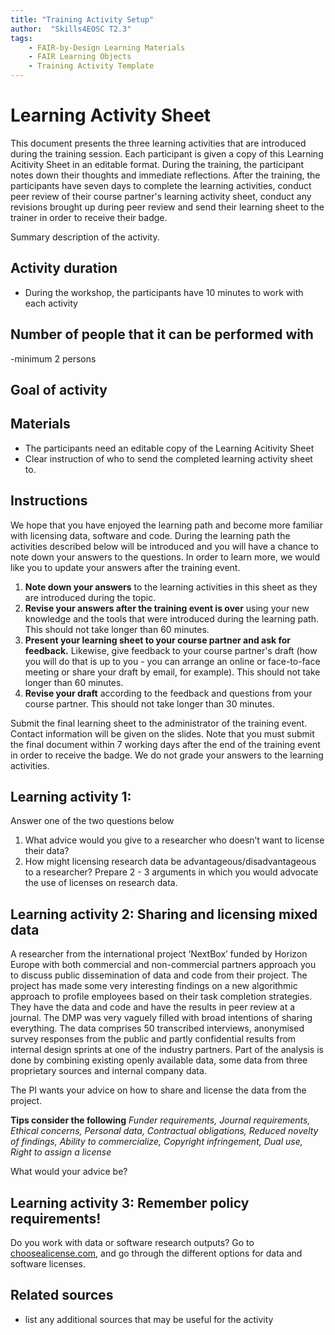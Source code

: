 ```yaml
---
title: "Training Activity Setup"
author:  "Skills4EOSC T2.3"
tags: 
    - FAIR-by-Design Learning Materials
    - FAIR Learning Objects
    - Training Activity Template
---
```


# Learning Activity Sheet
This document presents the three learning activities that are introduced during the training session. Each participant is given a copy of this Learning Acitivity Sheet in an editable format. During the training, the participant notes down their thoughts and immediate reflections. After the training, the participants have seven days to complete the learning activities, conduct peer review of their course partner's learning activity sheet, conduct any revisions brought up during peer review and send their learning sheet to the trainer in order to receive their badge.

Summary description of the activity.

## Activity duration
- During the workshop, the participants have 10 minutes to work with each activity

## Number of people that it can be performed with
-minimum 2 persons

## Goal of activity

## Materials
- The participants need an editable copy of the Learning Acitivity Sheet
- Clear instruction of who to send the completed learning activity sheet to.

## Instructions

We hope that you have enjoyed the learning path and become more familiar with licensing data, software and code.
During the learning path the activities described below will be introduced and you will have a chance to note down your answers to the questions. In order to learn more, we would like you to update your answers after the training event.

1. **Note down your answers** to the learning activities  in this sheet as they are introduced during the topic.
2. **Revise your answers after the training event is over** using your new knowledge and the tools that were introduced during the learning path. This should not take longer than 60 minutes.
3. **Present your learning sheet to your course partner and ask for feedback.** Likewise, give feedback to your course partner's draft (how you will do that is up to you - you can arrange an online or face-to-face meeting or share your draft by email, for example). This should not take longer than 60 minutes.
4. **Revise your draft** according to the feedback and questions from your course partner. This should not take longer than 30 minutes.

Submit the final learning sheet to the administrator of the training event. Contact information will be given on the slides.
Note that you must submit the final document within 7 working days after the end of the training event in order to receive the badge.
We do not grade your answers to the learning activities.

## Learning activity 1: 
Answer one of the two questions below
1.	What advice would you give to a researcher who doesn’t want to license their data?
2.	How might licensing research data be advantageous/disadvantageous to a researcher?
Prepare 2 - 3 arguments in which you would advocate the use of licenses on research data. 

## Learning activity 2: Sharing and licensing mixed data
A researcher from the international project ‘NextBox’ funded by Horizon Europe with both commercial and non-commercial partners approach you to discuss public dissemination of data and code from their project. The project has made some very interesting findings on a new algorithmic approach to profile employees based on their task completion strategies. They have the data and code and have the results in peer review at a journal. The DMP was very vaguely filled with broad intentions of sharing everything.
The data comprises 50 transcribed interviews, anonymised survey responses from the public and partly confidential results from internal design sprints at one of the industry partners. Part of the analysis is done by combining existing openly available data, some data from three proprietary sources and internal company data.

The PI wants your advice on how to share and license the data from the project.

**Tips consider the following**
*Funder requirements, Journal requirements, Ethical concerns, Personal data, Contractual obligations, Reduced novelty of findings, Ability to commercialize, Copyright infringement, Dual use, Right to assign a license*

What would your advice be?

## Learning activity 3: Remember policy requirements!
Do you work with data or software research outputs? Go to [choosealicense.com](https://choosealicense.com/), and go through the different options for data and software licenses.


## Related sources
- list any additional sources that may be useful for the activity

